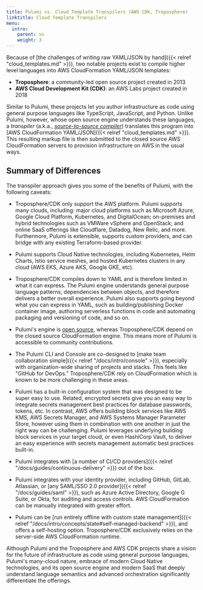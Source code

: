 ```yaml
---
title: Pulumi vs. Cloud Template Transpilers (AWS CDK, Troposphere)
linktitle: Cloud Template Transpilers
menu:
  intro:
    parent: vs
    weight: 3
---
```


Because of [the challenges of writing raw YAML/JSON by hand]({{< relref "cloud_templates.md" >}}), two notable
projects exist to compile higher level languages into AWS CloudFormation YAML/JSON templates:

* **Troposphere**: a community-led open source project created in 2013
* **AWS Cloud Development Kit (CDK)**: an AWS Labs project created in 2018

Similar to Pulumi, these projects let you author infrastructure as code using general purpose languages like TypeScript,
JavaScript, and Python. Unlike Pulumi, however, whose open source engine understands these languages, a _transpiler_
(a.k.a., [_source-to-source compiler_](https://en.wikipedia.org/wiki/Source-to-source_compiler)) translates this program
into [AWS CloudFormation YAML/JSON]({{< relref "cloud_templates.md" >}}). This resulting markup file is then submitted
to the closed source AWS CloudFormation servers to provision infrastructure on AWS in the usual ways.

## Summary of Differences

The transpiler approach gives you some of the benefits of Pulumi, with the following caveats:

* Troposphere/CDK only support the AWS platform. Pulumi supports many clouds, including: major cloud platforms
  such as Microsoft Azure, Google Cloud Platform, Kubernetes, and DigitalOcean; on-premises and hybrid technologies
  such as VMWare vSphere and OpenStack; and online SaaS offerings like Cloudflare, Datadog, New Relic, and more.
  Furthermore, Pulumi is extensible, supports custom providers, and can bridge with any existing Terraform-based provider.

* Pulumi supports Cloud Native technologies, including Kubernetes, Helm Charts, Istio service
  meshes, and hosted Kubernetes clusters in any cloud (AWS EKS, Azure AKS, Google GKE, etc).

* Troposphere/CDK compiles down to YAML and is therefore limited in what it can express. The Pulumi engine understands
  general purpose language patterns, dependencies between objects, and therefore delivers a better overall experience.
  Pulumi also supports going beyond what you can express in YAML, such as building/publishing Docker container image,
  authoring serverless functions in code and automating packaging and versioning of code, and so on.

* Pulumi's engine is [open source](https://github.com/pulumi/pulumi), whereas Troposphere/CDK depend on the closed
  source CloudFormation engine. This means more of Pulumi is accessible to community contributions.

* The Pulumi CLI and Console are co-designed to [make team collaboration simple]({{< relref "/docs/intro/console" >}}),
  especially with organization-wide sharing of projects and stacks. This feels like "GitHub for DevOps." Troposphere/CDK
  rely on CloudFormation which is known to be more challenging in these areas.

* Pulumi has a built-in configuration system that was designed to be super easy to use. Related, encrypted secrets
  give you an easy way to integrate secrets management best practices for database passwords, tokens, etc. In
  contrast, AWS offers building block services like AWS KMS, AWS Secrets Manager, and AWS Systems Manager Parameter
  Store, however using them in combination with one another in just the right way can be challenging. Pulumi leverages
  underlying building block services in your target cloud, or even HashiCorp Vault, to deliver an easy experience
  with secrets management automatic best practices built-in.

* Pulumi integrates with [a number of CI/CD providers]({{< relref "/docs/guides/continuous-delivery" >}}) out of the box.

* Pulumi integrates with your identity provider, including GitHub, GitLab, Atlassian, or
  [any SAML/SSO 2.0 provider]({{< relref "/docs/guides/saml" >}}), such as Azure Active Directory, Google G Suite,
  or Okta, for auditing and access controls. AWS CloudFormation can be manually integrated with greater effort.

* Pulumi can be
  [run entirely offline with custom state management]({{< relref "/docs/intro/concepts/state#self-managed-backend" >}}),
  and offers a self-hosting option. Troposphere/CDK exclusively relies on the server-side AWS CloudFormation runtime.

Although Pulumi and the Troposphere and AWS CDK projects share a vision for the future of infrastructure as code using
general purpose languages, Pulumi's many-cloud nature, embrace of modern Cloud Native technologies, and its open source
engine and modern SaaS that deeply understand language semantics and advanced orchestration significantly differentiate
the offerings.
